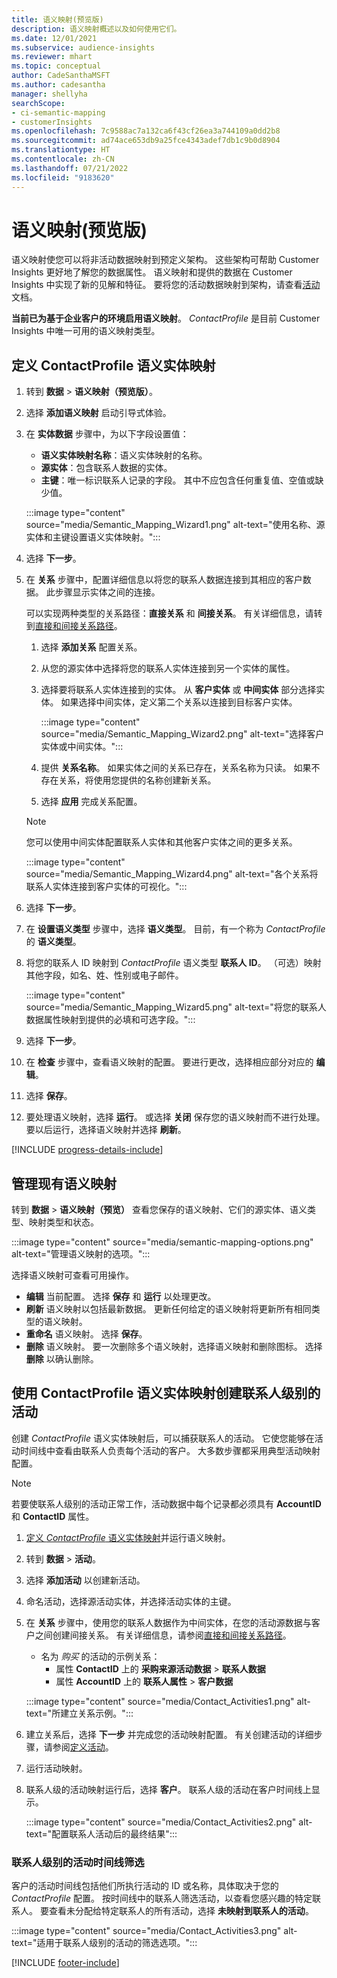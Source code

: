 ```yaml
---
title: 语义映射(预览版)
description: 语义映射概述以及如何使用它们。
ms.date: 12/01/2021
ms.subservice: audience-insights
ms.reviewer: mhart
ms.topic: conceptual
author: CadeSanthaMSFT
ms.author: cadesantha
manager: shellyha
searchScope:
- ci-semantic-mapping
- customerInsights
ms.openlocfilehash: 7c9588ac7a132ca6f43cf26ea3a744109a0dd2b8
ms.sourcegitcommit: ad74ace653db9a25fce4343adef7db1c9b0d8904
ms.translationtype: HT
ms.contentlocale: zh-CN
ms.lasthandoff: 07/21/2022
ms.locfileid: "9183620"
---
```

# <a name="semantic-mappings-preview"></a>语义映射(预览版)

语义映射使您可以将非活动数据映射到预定义架构。 这些架构可帮助 Customer Insights 更好地了解您的数据属性。 语义映射和提供的数据在 Customer Insights 中实现了新的见解和特征。 要将您的活动数据映射到架构，请查看[活动](activities.md)文档。

**当前已为基于企业客户的环境启用语义映射**。 *ContactProfile* 是目前 Customer Insights 中唯一可用的语义映射类型。

## <a name="define-a-contactprofile-semantic-entity-mapping"></a>定义 ContactProfile 语义实体映射

1. 转到 **数据** > **语义映射（预览版）**。

1. 选择 **添加语义映射** 启动引导式体验。

1. 在 **实体数据** 步骤中，为以下字段设置值：

   - **语义实体映射名称**：语义实体映射的名称。
   - **源实体**：包含联系人数据的实体。
   - **主键**：唯一标识联系人记录的字段。 其中不应包含任何重复值、空值或缺少值。

   :::image type="content" source="media/Semantic_Mapping_Wizard1.png" alt-text="使用名称、源实体和主键设置语义实体映射。":::

1. 选择 **下一步**。

1. 在 **关系** 步骤中，配置详细信息以将您的联系人数据连接到其相应的客户数据。 此步骤显示实体之间的连接。  

   可以实现两种类型的关系路径：**直接关系** 和 **间接关系**。 有关详细信息，请转到[直接和间接关系路径](relationships.md#relationship-paths)。

   1. 选择 **添加关系** 配置关系。
   1. 从您的源实体中选择将您的联系人实体连接到另一个实体的属性。
   1. 选择要将联系人实体连接到的实体。 从 **客户实体** 或 **中间实体** 部分选择实体。 如果选择中间实体，定义第二个关系以连接到目标客户实体。

      :::image type="content" source="media/Semantic_Mapping_Wizard2.png" alt-text="选择客户实体或中间实体。":::

   1. 提供 **关系名称**。 如果实体之间的关系已存在，关系名称为只读。 如果不存在关系，将使用您提供的名称创建新关系。
   1. 选择 **应用** 完成关系配置。

   > [!NOTE]
   > 您可以使用中间实体配置联系人实体和其他客户实体之间的更多关系。
   
     :::image type="content" source="media/Semantic_Mapping_Wizard4.png" alt-text="各个关系将联系人实体连接到客户实体的可视化。":::

1. 选择 **下一步**。

1. 在 **设置语义类型** 步骤中，选择 **语义类型**。 目前，有一个称为 *ContactProfile* 的 **语义类型**。

1. 将您的联系人 ID 映射到 *ContactProfile* 语义类型 **联系人 ID**。 （可选）映射其他字段，如名、姓、性别或电子邮件。

   :::image type="content" source="media/Semantic_Mapping_Wizard5.png" alt-text="将您的联系人数据属性映射到提供的必填和可选字段。":::

1. 选择 **下一步**。

1. 在 **检查** 步骤中，查看语义映射的配置。 要进行更改，选择相应部分对应的 **编辑**。

1. 选择 **保存**。

1. 要处理语义映射，选择 **运行**。 或选择 **关闭** 保存您的语义映射而不进行处理。 要以后运行，选择语义映射并选择 **刷新**。

[!INCLUDE [progress-details-include](includes/progress-details-pane.md)]

## <a name="manage-existing-semantic-mappings"></a>管理现有语义映射

转到 **数据** > **语义映射（预览）** 查看您保存的语义映射、它们的源实体、语义类型、映射类型和状态。

:::image type="content" source="media/semantic-mapping-options.png" alt-text="管理语义映射的选项。":::

选择语义映射可查看可用操作。
- **编辑** 当前配置。 选择 **保存** 和 **运行** 以处理更改。
- **刷新** 语义映射以包括最新数据。 更新任何给定的语义映射将更新所有相同类型的语义映射。
- **重命名** 语义映射。 选择 **保存**。
- **删除** 语义映射。 要一次删除多个语义映射，选择语义映射和删除图标。 选择 **删除** 以确认删除。

## <a name="use-a-contactprofile-semantic-entity-mapping-to-create-contact-level-activities"></a>使用 ContactProfile 语义实体映射创建联系人级别的活动

创建 *ContactProfile* 语义实体映射后，可以捕获联系人的活动。 它使您能够在活动时间线中查看由联系人负责每个活动的客户。 大多数步骤都采用典型活动映射配置。

   > [!NOTE]
   > 若要使联系人级别的活动正常工作，活动数据中每个记录都必须具有 **AccountID** 和 **ContactID** 属性。

1. [定义 *ContactProfile* 语义实体映射](#define-a-contactprofile-semantic-entity-mapping)并运行语义映射。

1. 转到 **数据** > **活动**。

1. 选择 **添加活动** 以创建新活动。

1. 命名活动，选择源活动实体，并选择活动实体的主键。

1. 在 **关系** 步骤中，使用您的联系人数据作为中间实体，在您的活动源数据与客户之间创建间接关系。 有关详细信息，请参阅[直接和间接关系路径](relationships.md#relationship-paths)。
   - 名为 *购买* 的活动的示例关系：
      - 属性 **ContactID** 上的 **采购来源活动数据** > **联系人数据**
      - 属性 **AccountID** 上的 **联系人属性** > **客户数据**

   :::image type="content" source="media/Contact_Activities1.png" alt-text="所建立关系示例。":::

1. 建立关系后，选择 **下一步** 并完成您的活动映射配置。 有关创建活动的详细步骤，请参阅[定义活动](activities.md)。

1. 运行活动映射。

1. 联系人级的活动映射运行后，选择 **客户**。 联系人级的活动在客户时间线上显示。

   :::image type="content" source="media/Contact_Activities2.png" alt-text="配置联系人活动后的最终结果":::

### <a name="contact-level-activity-timeline-filtering"></a>联系人级别的活动时间线筛选

客户的活动时间线包括他们所执行活动的 ID 或名称，具体取决于您的 *ContactProfile* 配置。 按时间线中的联系人筛选活动，以查看您感兴趣的特定联系人。 要查看未分配给特定联系人的所有活动，选择 **未映射到联系人的活动**。

:::image type="content" source="media/Contact_Activities3.png" alt-text="适用于联系人级别的活动的筛选选项。":::

[!INCLUDE [footer-include](includes/footer-banner.md)]

